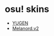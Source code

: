 # osu! skins
- [YUGEN](https://github.com/norphiz/osu-skins/raw/main/skins/YUGEN.osk)
- [Melanord.v2](https://github.com/1b0325h/osu-skin/releases/download/v2/Melanord.v2.osk)
